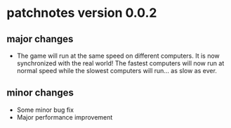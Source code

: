# patchnotes version 0.0.2

## major changes

- The game will run at the same speed on different computers. It is now synchronized with the real world! The fastest computers will now run at normal speed while the slowest computers will run... as slow as ever.

## minor changes

- Some minor bug fix
- Major performance improvement